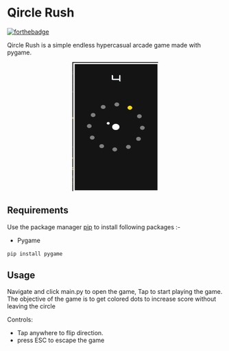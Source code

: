 # Qircle Rush

[![forthebadge](https://forthebadge.com/images/badges/made-with-python.svg)](https://forthebadge.com)

Qircle Rush is a simple endless hypercasual arcade game made with pygame.

<p align='center'>
 <img src='app.png' width=200 height=300>
</p>

## Requirements

Use the package manager [pip](https://pip.pypa.io/en/stable/) to install following packages :-

* Pygame

```bash
pip install pygame
```

## Usage

Navigate and click main.py to open the game, Tap to start playing the game. The objective of the game is to get colored dots to increase score without leaving the circle

Controls:

* Tap anywhere to flip direction.
* press ESC to escape the game
